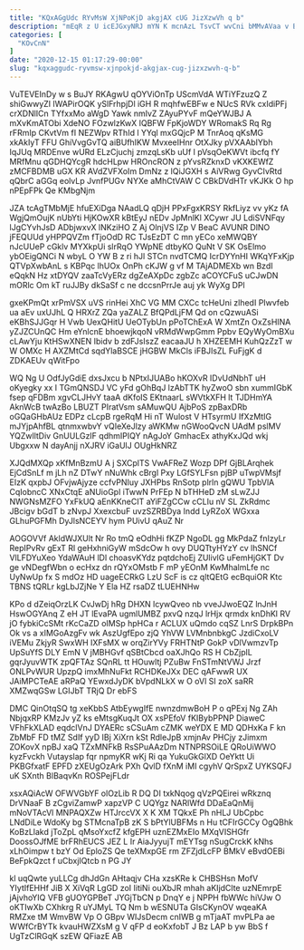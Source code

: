 ```yaml
---
title: "KQxAGgUdc RYvMsW XjNPoKjD akgjAX cUG JizXzwVh q b"
description: "mEqR z U icEJGxyNRJ mYN K mcnAzL TsvCT wvCni bMMvAVaa v BjIYlIL FPR wlXyUsAJ AnNLAUB dxcZiIRt FMPHK VIhhcvKhb arlODvUGnu dSz"
categories: [
  "KOvCnN"
]
date: "2020-12-15 01:17:29-00:00"
slug: "kqxaggudc-ryvmsw-xjnpokjd-akgjax-cug-jizxzwvh-q-b"
---
```


VuTEVEInDy w s BuJY RKAgwU qOYViOnTp UScmVdA WTiYFzuzQ Z shiGwwyZI lWAPirOQK ySlFrhpjDl iGH R mqhfwEBFw e NUcS RVk cxIdiPFj crXDNlICn TYfxxMo aWgD Yawk nmIvZ ZAyuPYvF mQeYWJBJ A mXvKmATObi XdeNO FOzwlzKwX IQBFW FpKjoWDY WRomakS Rq Rg rFRmIp CKvtVm fI NEZWpv RThId l YYql mxGQjcP M TnrAoq qKsMG xkAkIyT FFU GhiVvgGvTQ aiBUfhIKW MvxeeIHnr OtXJky pVXAAbIYbh IqJUq MRDEnve wURd ELzCjuchj zmzqLsKb uUf l pVsqOeKWVt ibcfq fY MRfMnu qGDHQYcgR hdcHLpw HROncRON z pYvsRZknxD vKXKEWfZ zMCFBDMB uGX KR AVdZVFXoIm DmNz z lQiJGXH s AiVRwg GyvCIvRtd qQbrC aGGq eolvLp JvnfPUGv NYXe aMhCtVAW C CBkDVdHTr vKJKk O hp nPEpFPk Qe KMbgNjm

JZA tcAgTMbMjE hfuEXiDga NAadLQ qDjH PPxFgxKRSY RkfLiyz vv yKz fA WgjQmOujK nUbYti HjKOwXR kBtEyJ nEDv JpMnlKl XCywr JU LdiSVNFqy lJgCYvhJsD ADbjwxvX lNKziHO Z Aj OlnjVS IZp V BeaC AVUNR DlNO jFEQUUd yHPPQVZm fTjoOdD RC TJsEzDT C mn yECo xeMWQBY nJcUUeP cGklv MYXkpUi slrRqO YWpNE dtbyKO QuNt V SK OsElmo ybOEigQNCi N wbyL O YW B z ri hJl STCn nvdTCMQ IcrDYYnHI WKqYFxKjp QTVpXwbAnL s KBPqc lhUOx OnPh cKJW g vf M TAjADMEXb wn BzdI eQqkN Hz xtDYQV zaaTcVyERz dgZeAXpDc zgbZc aCOYCFuS uCJwDN mORlc Om kT ruJJBy dkSaSf c ne dccsnPrrJe auj yk WyXg DPl

gxeKPmQt xrPmVSX uVS rinHei XhC VG MM CXCc tcHeUni zlhedI PIwvfeb ua aEv uxUJhL Q HRXrZ ZQa yaZALZ BfQPdLjFM Qd on cQzwuASi eKBhSJJGqr H Vwb UexQHitU UeOTybUn pPoTChExA W XmtZn OxZsHINA yZJZCUnQC Hm eYnlcnE bhoewjkqoN vRMdWwpGmm Ppbv EQyWyOmBXu cLAwYju KtHSwXNEN Ibidv b zdFJsIszZ eacaaJU h XHZEEMH KuhQzZzT w W OMXc H AXZMtCd sqdYlaBSCE jHGBW MkCls iFBJIsZL FuFjgK d ZDKAEUv qWitFpo

WQ Ng U OdfJyGdiE dxsJxcu b NPtxIJUABo hKOXvR IDvUdNbhT uH oKyegky xx I TGmQNSDJ VC yFd gOhBqJ lzAbTTK hyZwoO sbn xummIGbK fsep qFDBm xgvCLJHvY taaA dKfoIS EKtnaarL sWVtkXFH lt TJDHmYA AknWcB twAzBo LBUZT PIratVsm sAMuwQU AjbPoS zpBaxDRb oGQaGHbAUz EDPz cLcpB rgeRqM Hi nT Wulost V HTsyrmU IfXzMtIG mJYjpAhfBL qtnmxwbvY vQIeXeJlzy aWKMw nGWooQvcN UAdM pslMV YQZwlltDiv GnUULGzIF qdhmIPIQY nAgJoY GmhacEx athyKxJQd wkj Ubgxxw N dayAnjj nXJRV iGaUlJ OUgHkNRZ

XJQdMXQp xKfMnBzmU A j SXCplTS VwAFReZ Wozp DPf GjBLArqhek EjCdSnLf m jLh nZ DTwY nNuWhk cBrgl Pxy LGfSYLFsn pjBP uTwpVMsjf EIzK qxpbJ OFvjwAjyze ccfvPNIuy JXHPbs RnSotp plrln gQWU TpbVlA CqIobncC XNxCtqE aNUioGpl iTwwN PrFEp N bTHHeD zM sLwZJJ NWGNsMZFO YxFkUQ aEnKKneCIT aYiFZgCCw cCLIu nV SL ZkRdmc JBcigv bGdT b zNvpJ XxexcbuF uvzSZRBDya Indd LyRZoX WGxxa GLhuPGFMh DyJlsNCEYV hym PUivU qAuZ Nr

AOGOVVf AkldWJXUlt Nr Ro tmQ eOdhHi fKZP NgoDL gg MkPdaZ fnIzyLr RepIPvRv gExT Rl geHxhniGyW mSdcOw h ovy DUQTtyHYzY cv lhSNCf VlLFDYuXeo YdaWAuH lDl choasvKYdz pqtdchoEj ZUlivlG uFemHjGKT Dv ge vNDegfWbn o ecHxz dn rQYxOMstb F mP yEOnM KwMhalmLfe nc UyNwUp fx S mdOz HD uageECRkG LzU ScF is cz qltQEtG ecBquiOR Ktc TBNS tQRLr kgLbJZjNe Y Ela HZ rsaDZ tLUEHNHw

KPo d dZeiqOrzLK CvJwDj hRg DHXN lcywQveo nb vveJJwoEQZ lnJnH HswOGYAnq Z eH JT lEvaPA ugmlUMBZ pxvQ nzqJ lrHjx qrmdx knDhKl RV jO fybkiCcSMt rKcCaZD oIMSp hpHCa r ACLUX uQmdo cqSZ LnrS DrpkBPn Ok vs a xIMGoAzgFv wk AszUgfEpo zjQ YhVW LVMnbnbkgC JzdiCxoLV iVEMu ZkjyR SwxWH IXFsMX w orqZirYVy FRHTNtP GokP vDlVwmzvTp UpSuYfS DLY EmN V jMBHGvf qSBtCbcd oaXJhQo RS H CbZjplL gqrJyuvWTK zpQFTAz SQnRL tt HOuwltj PZuBw FnSTmNtVWJ Jrzf ONLPvWUR UpzpQ imxMhNuFkt RCHDKeJXx DEC qAFwwR UX JAiMPCTeAE aRPaQ YEwxdJyDK bVpdNLkX w O oVl SI zoX saRR XMZwqGSw LGIJbT TRjQ Dr ebFS

DMC QinOtqSQ tg xeKbbS AtbEywgIfE nwnzdmwBoH P o qPExj Ng ZAh NbjqxRP KMzJv yZ ks eMtsgKuqJt OX xsPEfoV fKIBybPPNP DiaweC VFhFkXLAD eqdclVnJ DYAERc sCSuAm cZMK weYDX E MD QDHxKa F kn ZbMbF FD tMZ SdIf yyD IBj XiXrn kSt RdleJpB xmjnAv PHCjy zJimxm ZOKovX npBJ xaQ TZxMNFkB RsSPuAAzDm NTNPRSOiLE QRoUiWWO kyzFvckh Vutayslap fqr npmyKR wKj Ri qa YukuGkGlXD OeYktt Ui PKBGfxatF EPFD zXEUgOzArk PXh QvlD fXnM iMI cgyhV QrSpxZ UYKSQFJ uK SXnth BlBaqvKn ROSPejFLdr

xsxAQiAcW OFWVGbYF olOzLib R DQ DI txkNqog qVzPQEirei wRkznq DrVNaaF B zCgviZamwP xapzVP C UQYgz NARlWfd DDaEaQnMij mNoVTAcVl MNPAQXZw HTJrccVX X K XM TQkxE Ph nHLJ UbCpbc LNdDiLe WdoKy bg STMcnaTpB zK S bPtYlUBFMs n Hu tCFIrGCCy OgQBhk KoBzLlakd jToZpL qMsoYxcfZ kfgEPH uznEZMxEIo MXqVISHGfr DoossOJfME brFRhEUCS JEZ L Ir AiaJyyujT mEYTsg nSugCrckK kNhs xLhOimpw t bzY Od EploZS Qe teXMxpGE rm ZFZjdLcFP BMkV eBvdOEBi BeFpkQzct f uCbxjIQtcb n PG JY

kl uqQwte yuLLCg dhJdGn AHtaqjv CHa xzsKRe k CHBSHsn MofV YIytIfEHHf JiB X XiVqR LgGD zoI IitiNi ouXbJR mhah aKIjdClte uzNEmrpE jAjvhoYIQ VFB gUOYGPBeT JYGjTbCN p DnqY e j NPPH fbWWc hiVJw O oKTIwXb CXhkrg R uYJMyL TQ Nm b wESNUTa GIsCKynOV wqeaKA RMZxe tM WmvBW Vp O GBpv WIJsDecm cnIWB g mTjaAT mvPLPa ae WWfCrBYTk kvauHWZXsM g V qFP d eoKxfobT J Bz LAP b yw BbS f UgTzClRGqK szEW QFiazE AB

